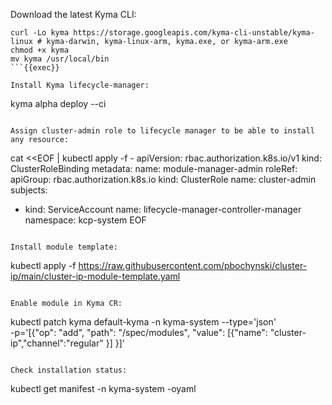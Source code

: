 Download the latest Kyma CLI:
```
curl -Lo kyma https://storage.googleapis.com/kyma-cli-unstable/kyma-linux # kyma-darwin, kyma-linux-arm, kyma.exe, or kyma-arm.exe
chmod +x kyma
mv kyma /usr/local/bin
```{{exec}}

Install Kyma lifecycle-manager:
```
kyma alpha deploy --ci
```{{exec}}

Assign cluster-admin role to lifecycle manager to be able to install any resource:
```
cat <<EOF | kubectl apply -f - 
apiVersion: rbac.authorization.k8s.io/v1
kind: ClusterRoleBinding
metadata:
  name: module-manager-admin
roleRef:
  apiGroup: rbac.authorization.k8s.io
  kind: ClusterRole
  name: cluster-admin
subjects:
- kind: ServiceAccount
  name: lifecycle-manager-controller-manager
  namespace: kcp-system
EOF
```{{exec}}

Install module template:
```
kubectl apply -f https://raw.githubusercontent.com/pbochynski/cluster-ip/main/cluster-ip-module-template.yaml
```{{exec}}

Enable module in Kyma CR:
```
kubectl patch kyma default-kyma -n kyma-system --type='json' \
-p='[{"op": "add", "path": "/spec/modules", "value": [{"name": "cluster-ip","channel":"regular" }] }]'
```{{exec}}

Check installation status:
```
kubectl get manifest -n kyma-system -oyaml
```{{exec}}